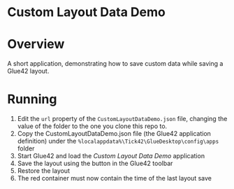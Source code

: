 Custom Layout Data Demo
====

# Overview
A short application, demonstrating how to save custom data while saving a Glue42
layout.

# Running
1. Edit the `url` property of the `CustomLayoutDataDemo.json` file, changing the 
value of the folder to the one you clone this repo to.
2. Copy the CustomLayoutDataDemo.json file (the Glue42 application definition)
under the `%localappdata%\Tick42\GlueDesktop\config\apps` folder
3. Start Glue42 and load the *Custom Layout Data Demo* application
4. Save the layout using the button in the Glue42 toolbar
5. Restore the layout
6. The red container must now contain the time of the last layout save

